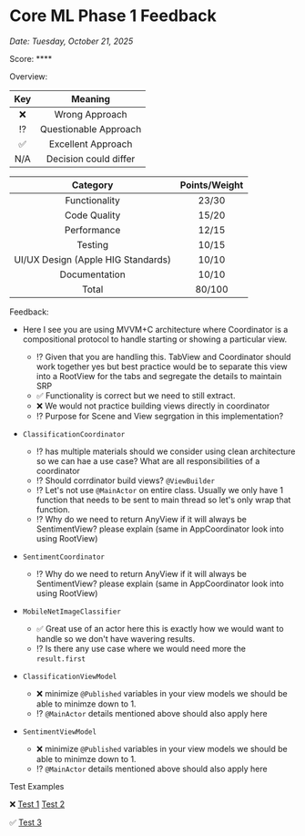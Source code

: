 #  Core ML Phase 1 Feedback

*Date: Tuesday, October 21, 2025*

Score: **** 

Overview:

| Key | Meaning |
| :-: | :-: |
| ❌ | Wrong Approach |
| ⁉️ | Questionable Approach |
| ✅ | Excellent Approach |
| N/A | Decision could differ | 

| Category | Points/Weight|
| :-: | :-: |
| Functionality | 23/30 |
| Code Quality | 15/20 |
| Performance | 12/15 |
| Testing | 10/15 |
| UI/UX Design (Apple HIG Standards) | 10/10 | 
| Documentation | 10/10 |
| Total | 80/100 |


Feedback: 
- Here I see you are using MVVM+C architecture where Coordinator is a compositional protocol to handle starting or showing a particular view.
    - ⁉️ Given that you are handling this. TabView and Coordinator should work together yes but best practice would be to separate this view into a RootView for the tabs and segregate the details to maintain SRP
    - ✅ Functionality is correct but we need to still extract. 
    - ❌ We would not practice building views directly in coordinator
    - ⁉️ Purpose for Scene and View segrgation in this implementation? 

- `ClassificationCoordinator` 
    - ⁉️ has multiple materials should we consider using clean architecture so we can hae a use case? What are all responsibilities of a coordinator
    - ⁉️ Should corrdinator build views? `@ViewBuilder`
    - ⁉️ Let's not use `@MainActor` on entire class. Usually we only have 1 function that needs to be sent to main thread so let's only wrap that function.
    - ⁉️ Why do we need to return AnyView if it will always be SentimentView? please explain (same in AppCoordinator look into using RootView)

     
- `SentimentCoordinator`
    - ⁉️ Why do we need to return AnyView if it will always be SentimentView? please explain (same in AppCoordinator look into using RootView)

- `MobileNetImageClassifier`
    - ✅ Great use of an actor here this is exactly how we would want to handle so we don't have wavering results. 
    - ⁉️ Is there any use case where we would need more the `result.first`
     
- `ClassificationViewModel`
    - ❌ minimize `@Published` variables in your view models we should be able to minimze down to 1.
    - ⁉️ `@MainActor` details mentioned above should also apply here
    
- `SentimentViewModel`
    - ❌ minimize `@Published` variables in your view models we should be able to minimze down to 1.
    - ⁉️ `@MainActor` details mentioned above should also apply here
    


 
Test Examples

❌
[Test 1](Test_1.PNG)
[Test 2](Test_2.PNG)

✅
[Test 3](Test_3.PNG)
